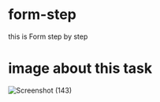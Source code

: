 # form-step
this is Form  step by step
# image about this task
![Screenshot (143)](https://user-images.githubusercontent.com/80974348/166964870-addc515f-98b3-464f-8542-bc3feb5a1a11.png)
